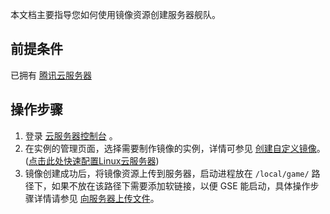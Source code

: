 


本文档主要指导您如何使用镜像资源创建服务器舰队。

## 前提条件

已拥有 [腾讯云服务器](https://cloud.tencent.com/product/cvm)

## 操作步骤

1.	登录 [云服务器控制台](https://console.cloud.tencent.com/cvm/instance/index?rid=1) 。  
2.	在实例的管理页面，选择需要制作镜像的实例，详情可参见 [创建自定义镜像](https://cloud.tencent.com/document/product/213/4942)。([点击此处快速配置Linux云服务器](https://cloud.tencent.com/document/product/213/2936))
3. 镜像创建成功后，将镜像资源上传到服务器，启动进程放在 `/local/game/` 路径下，如果不放在该路径下需要添加软链接，以便 GSE 能启动，具体操作步骤详情请参见 [向服务器上传文件](https://cloud.tencent.com/developer/article/1561918)。

